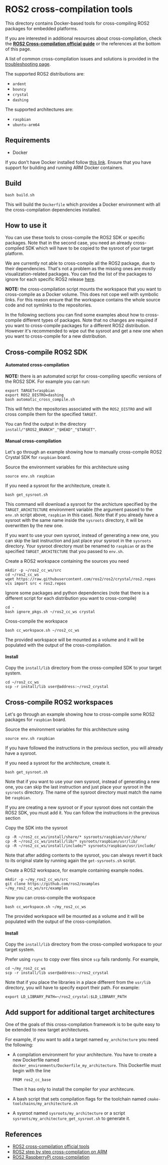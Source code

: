# ROS2 cross-compilation tools

This directory contains Docker-based tools for cross-compiling ROS2 packages for embedded platforms.

If you are interested in additional resources about cross-compilation, check the [**ROS2 Cross-compilation official guide**](https://index.ros.org/doc/ros2/Tutorials/Cross-compilation) or the references at the bottom of this page.

A list of common cross-compilation issues and solutions is provided in the [troubleshooting page](troubleshooting.md).

The supported ROS2 distributions are:

 - `ardent`
 - `bouncy`
 - `crystal`
 - `dashing`


The supported architectures are:

 - `raspbian`
 - `ubuntu-arm64`


## Requirements

 - Docker

If you don't have Docker installed follow [this link](../docker_setup.md).
Ensure that you have support for building and running ARM Docker containers.

## Build


    bash build.sh

This will build the `Dockerfile` which provides a Docker environment with all the cross-compilation dependencies installed.

## How to use it

You can use these tools to cross-compile the ROS2 SDK or specific packages. Note that in the second case, you need an already cross-compiled SDK which will have to be copied to the sysroot of your target platform.

We are currently not able to cross-compile all the ROS2 package, due to their dependencies.
That's not a problem as the missing ones are mostly visualization-related packages.
You can find the list of the packages to ignore for each specific ROS2 release [here](ignore_pkgs_scripts).

**NOTE:** the cross-compilation script mounts the workspace that you want to cross-compile as a Docker volume. This does not cope well with symbolic links. For this reason ensure that the workspace contains the whole source code and not symlinks to the repositories.

In the following sections you can find some examples about how to cross-compile different types of packages.
Note that no changes are required if you want to cross-compile packages for a different ROS2 distribution.
However it's recommended to wipe out the sysroot and get a new one when you want to cross-compile for a new distribution.

## Cross-compile ROS2 SDK

#### Automated cross-compilation

**NOTE:** there is an automated script for cross-compiling specific versions of the ROS2 SDK.
For example you can run:

```
export TARGET=raspbian
export ROS2_DISTRO=dashing
bash automatic_cross_compile.sh
```

This will fetch the repositories associated with the `ROS2_DISTRO` and will cross compile them for the specified `TARGET`.

You can find the output in the directory `install/"$ROS2_BRANCH"_"$HEAD"_"$TARGET"`.

#### Manual cross-compilation

Let's go through an example showing how to manually cross-compile ROS2 Crystal SDK for `raspbian` board.

Source the environment variables for this architecture using

    source env.sh raspbian

If you need a sysroot for the architecture, create it.

    bash get_sysroot.sh

This command will download a sysroot for the archicture specified by the `TARGET_ARCHITECTURE` environment variable (the argument passed to the `env.sh` script above, `raspbian` in this case).
Note that if you already have a sysroot with the same name inside the `sysroots` directory, it will be overwritten by the new one.

If you want to use your own sysroot, instead of generating a new one, you can skip the last instruction and just place your sysroot in the `sysroots` directory. Your sysroot directory must be renamed to `raspbian` or as the specified `TARGET_ARCHITECTURE` that you passed to `env.sh`.

Create a ROS2 workspace containing the sources you need

    mkdir -p ~/ros2_cc_ws/src
    cd ~/ros2_cc_ws
    wget https://raw.githubusercontent.com/ros2/ros2/crystal/ros2.repos
    vcs import src < ros2.repos

Ignore some packages and python dependencies (note that there is a different script for each distribution you want to  cross-compile)

    cd -
    bash ignore_pkgs.sh ~/ros2_cc_ws crystal

Cross-compile the workspace

    bash cc_workspace.sh ~/ros2_cc_ws

The provided workspace will be mounted as a volume and it will be populated with the output of the cross-compilation.

#### Install

Copy the `install/lib` directory from the cross-compiled SDK to your target system.
```
cd ~/ros2_cc_ws
scp -r install/lib user@address:~/ros2_crystal
```

## Cross-compile ROS2 workspaces

Let's go through an example showing how to cross-compile some ROS2 packages for `raspbian` board.

Source the environment variables for this architecture using

    source env.sh raspbian

If you have followed the instructions in the previous section, you will already have a sysroot.

If you need a sysroot for the architecture, create it.

    bash get_sysroot.sh

Note that if you want to use your own sysroot, instead of generating a new one, you can skip the last instruction and just place your sysroot in the `sysroots` directory. The name of the sysroot directory must match the name be `raspbian`.

If you are creating a new sysroot or if your sysroot does not contain the ROS2 SDK, you must add it.
You can follow the instructions in the previous section

Copy the SDK into the sysroot

    cp -R ~/ros2_cc_ws/install/share/* sysroots/raspbian/usr/share/
    cp -R ~/ros2_cc_ws/install/lib/* sysroots/raspbian/usr/lib/
    cp -R ~/ros2_cc_ws/install/include/* sysroots/raspbian/usr/include/

Note that after adding contents to the sysroot, you can always revert it back to its original state by running again the `get-sysroots.sh` script.

Create a ROS2 workspace, for example containing example nodes.

    mkdir -p ~/my_ros2_cc_ws/src
    git clone https://github.com/ros2/examples ~/my_ros2_cc_ws/src/examples

Now you can cross-compile the workspace

    bash cc_workspace.sh ~/my_ros2_cc_ws

The provided workspace will be mounted as a volume and it will be populated with the output of the cross-compilation.


#### Install

Copy the `install/lib` directory from the cross-compiled workspace to your target system.

Prefer using `rsync` to copy over files since `scp` fails randomly. For example,

```
cd ~/my_ros2_cc_ws
scp -r install/lib user@address:~/ros2_crystal
```

Note that if you place the libraries in a place different from the `usr/lib` directory, you will have to specify export their path.
For example:

    export LD_LIBRARY_PATH=~/ros2_crystal:$LD_LIBRARY_PATH


## Add support for additional target architectures

One of the goals of this cross-compilation framework is to be quite easy to be extended to new target architectures.

For example, if you want to add a target named `my_architecture` you need the following:

 - A compilation environment for your architecture. You have to create a new Dockerfile named `docker_environments/Dockerfile_my_architecture`. This Dockerfile must begin with the line
    ```
    FROM ros2_cc_base
    ```

    Then it has only to install the compiler for your architecure.
 - A bash script that sets compilation flags for the toolchain named `cmake-toolchains/my_architecture.sh`
 - A sysroot named `sysroots/my_architecture` or a script `sysroots/my_architecture_get_sysroot.sh` to generate it.


## References

 - [ROS2 cross-compilation official tools](https://github.com/ros2/cross_compile)
 - [ROS2 step by step cross-compilation on ARM](https://github.com/ros2-for-arm/ros2/wiki/ROS2-on-arm-architecture)
 - [ROS2 RaspberryPi cross-compilation](https://github.com/alsora/ros2-raspberrypi)
